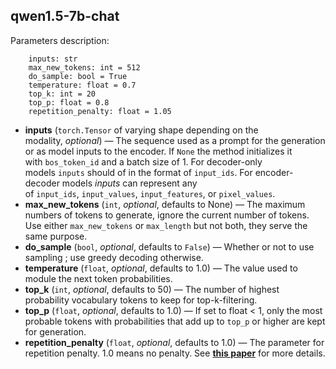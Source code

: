 ## **qwen1.5-7b-chat**


Parameters description:
```
    inputs: str
    max_new_tokens: int = 512
    do_sample: bool = True
    temperature: float = 0.7
    top_k: int = 20
    top_p: float = 0.8
    repetition_penalty: float = 1.05
```

- **inputs** (`torch.Tensor` of varying shape depending on the modality, *optional*) — The sequence used as a prompt for the generation or as model inputs to the encoder. If `None` the method initializes it with `bos_token_id` and a batch size of 1. For decoder-only models `inputs` should of in the format of `input_ids`. For encoder-decoder models *inputs* can represent any of `input_ids`, `input_values`, `input_features`, or `pixel_values`.
- **max_new_tokens** (`int`, *optional*, defaults to None) — The maximum numbers of tokens to generate, ignore the current number of tokens. Use either `max_new_tokens` or `max_length` but not both, they serve the same purpose.
- **do_sample** (`bool`, *optional*, defaults to `False`) — Whether or not to use sampling ; use greedy decoding otherwise.
- **temperature** (`float`, *optional*, defaults to 1.0) — The value used to module the next token probabilities.
- **top_k** (`int`, *optional*, defaults to 50) — The number of highest probability vocabulary tokens to keep for top-k-filtering.
- **top_p** (`float`, *optional*, defaults to 1.0) — If set to float < 1, only the most probable tokens with probabilities that add up to `top_p` or higher are kept for generation.
- **repetition_penalty** (`float`, *optional*, defaults to 1.0) — The parameter for repetition penalty. 1.0 means no penalty. See **[this paper](https://arxiv.org/pdf/1909.05858.pdf)** for more details.